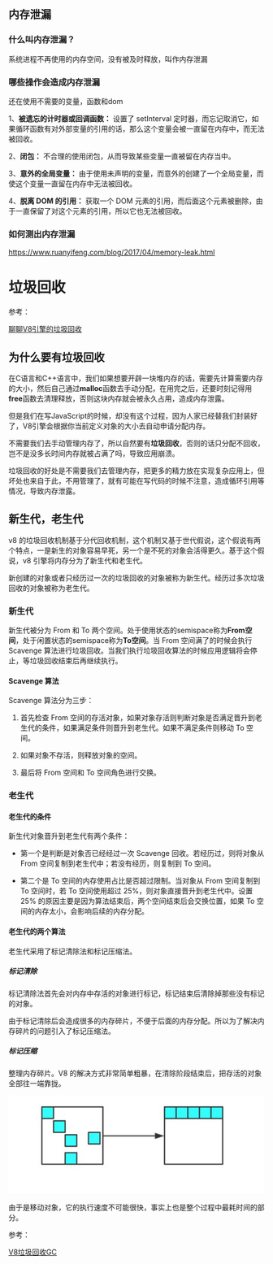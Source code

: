 ## 内存泄漏

### 什么叫内存泄漏？

系统进程不再使用的内存空间，没有被及时释放，叫作内存泄漏

### 哪些操作会造成内存泄漏

还在使用不需要的变量，函数和dom

1、**被遗忘的计时器或回调函数：** 设置了 setInterval 定时器，而忘记取消它，如果循环函数有对外部变量的引用的话，那么这个变量会被一直留在内存中，而无法被回收。

2、**闭包：** 不合理的使用闭包，从而导致某些变量一直被留在内存当中。

3、**意外的全局变量：** 由于使用未声明的变量，而意外的创建了一个全局变量，而使这个变量一直留在内存中无法被回收。

4、**脱离 DOM 的引用：** 获取一个 DOM 元素的引用，而后面这个元素被删除，由于一直保留了对这个元素的引用，所以它也无法被回收。





### 如何测出内存泄漏

https://www.ruanyifeng.com/blog/2017/04/memory-leak.html







# 垃圾回收

参考：

[聊聊V8引擎的垃圾回收](https://juejin.cn/post/6844903591510016007)

## 为什么要有垃圾回收

在C语言和C++语言中，我们如果想要开辟一块堆内存的话，需要先计算需要内存的大小，然后自己通过**malloc**函数去手动分配，在用完之后，还要时刻记得用**free**函数去清理释放，否则这块内存就会被永久占用，造成内存泄露。

但是我们在写JavaScript的时候，却没有这个过程，因为人家已经替我们封装好了，V8引擎会根据你当前定义对象的大小去自动申请分配内存。

不需要我们去手动管理内存了，所以自然要有**垃圾回收**，否则的话只分配不回收，岂不是没多长时间内存就被占满了吗，导致应用崩溃。

垃圾回收的好处是不需要我们去管理内存，把更多的精力放在实现复杂应用上，但坏处也来自于此，不用管理了，就有可能在写代码的时候不注意，造成循环引用等情况，导致内存泄露。



## 新生代，老生代

v8 的垃圾回收机制基于分代回收机制，这个机制又基于世代假说，这个假说有两个特点，一是新生的对象容易早死，另一个是不死的对象会活得更久。基于这个假说，v8 引擎将内存分为了新生代和老生代。

新创建的对象或者只经历过一次的垃圾回收的对象被称为新生代。经历过多次垃圾回收的对象被称为老生代。

### 新生代

新生代被分为 From 和 To 两个空间。处于使用状态的semispace称为**From空间**，处于闲置状态的semispace称为**To空间**。当 From 空间满了的时候会执行 Scavenge 算法进行垃圾回收。当我们执行垃圾回收算法的时候应用逻辑将会停止，等垃圾回收结束后再继续执行。

#### Scavenge 算法

Scavenge 算法分为三步：

1. 首先检查 From 空间的存活对象，如果对象存活则判断对象是否满足晋升到老生代的条件，如果满足条件则晋升到老生代。如果不满足条件则移动 To 空间。

2. 如果对象不存活，则释放对象的空间。

3. 最后将 From 空间和 To 空间角色进行交换。

### 老生代

#### 老生代的条件

新生代对象晋升到老生代有两个条件：

- 第一个是判断是对象否已经经过一次 Scavenge 回收。若经历过，则将对象从 From 空间复制到老生代中；若没有经历，则复制到 To 空间。

- 第二个是 To 空间的内存使用占比是否超过限制。当对象从 From 空间复制到 To 空间时，若 To 空间使用超过 25%，则对象直接晋升到老生代中。设置 25% 的原因主要是因为算法结束后，两个空间结束后会交换位置，如果 To 空间的内存太小，会影响后续的内存分配。



#### 老生代的两个算法

老生代采用了标记清除法和标记压缩法。

##### 标记清除

标记清除法首先会对内存中存活的对象进行标记，标记结束后清除掉那些没有标记的对象。

由于标记清除后会造成很多的内存碎片，不便于后面的内存分配。所以为了解决内存碎片的问题引入了标记压缩法。

##### 标记压缩

整理内存碎片。V8 的解决方式非常简单粗暴，在清除阶段结束后，把存活的对象全部往一端靠拢。

![image-20210309105908175](图片/image-20210309105908175.png)

由于是移动对象，它的执行速度不可能很快，事实上也是整个过程中最耗时间的部分。



参考：

[V8垃圾回收GC](https://libin1991.github.io/2019/11/19/V8%E5%9E%83%E5%9C%BE%E5%9B%9E%E6%94%B6GC/)



